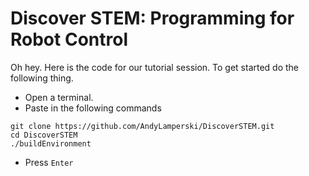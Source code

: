 # Discover STEM: Programming for Robot Control

Oh hey. Here is the code for our tutorial session. 
To get started do the following thing.

* Open a terminal. 
* Paste in the following commands 

```
git clone https://github.com/AndyLamperski/DiscoverSTEM.git
cd DiscoverSTEM
./buildEnvironment
```

* Press `Enter`
